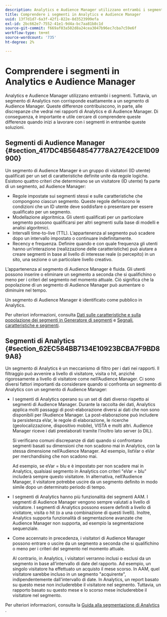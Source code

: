 ```yaml
---
description: Analytics e Audience Manager utilizzano entrambi i segmenti. Tuttavia, un segmento di Analytics non corrisponde esattamente a un segmento di Audience Manager. Queste differenze contribuiscono, in parte, alle discrepanze che vedrai nei rapporti di Analytics e di Audience Manager. Di conseguenza, è importante e utile cercare di comprendere queste differenze quando inizi a lavorare con i segmenti in entrambe queste soluzioni.
title: Comprendere i segmenti in Analytics e Audience Manager
uuid: 13f7d1d7-6a3f-42f1-822e-8d3523999efa
exl-id: 2bc662e7-7552-41e1-9d4a-bc7aa81b8c1d
source-git-commit: f669af03a502d8a24cea3047b96ec7cba7c59e6f
workflow-type: tm+mt
source-wordcount: '735'
ht-degree: 2%

---
```


# Comprendere i segmenti in Analytics e Audience Manager

Analytics e Audience Manager utilizzano entrambi i segmenti. Tuttavia, un segmento di Analytics non corrisponde esattamente a un segmento di Audience Manager. Queste differenze contribuiscono, in parte, alle discrepanze che vedrai nei rapporti di Analytics e di Audience Manager. Di conseguenza, è importante e utile cercare di comprendere queste differenze quando inizi a lavorare con i segmenti in entrambe queste soluzioni.

## Segmenti di Audience Manager {#section_417DC4B5648547778A27E42CE1D09900}

Un segmento di Audience Manager è un gruppo di visitatori (ID utente) qualificati per un set di caratteristiche definite unite da regole logiche. Esistono quattro criteri che determinano se un visitatore (ID utente) fa parte di un segmento, ad Audience Manager:

* Regole impostate sui segmenti stessi e sulle caratteristiche che compongono ciascun segmento. Queste regole definiscono le condizioni che un ID utente deve soddisfare o presentare per essere qualificato per un segmento.
* Modellazione algoritmica. Gli utenti qualificati per un particolare segmento possono qualificarsi per altri segmenti sulla base di modelli e analisi algoritmici.
* Intervalli time-to-live (TTL). L’appartenenza al segmento può scadere dopo un intervallo impostato o continuare indefinitamente.
* Recency e frequenza. Definire quando e con quale frequenza gli utenti hanno un’interazione (realizzazione delle caratteristiche) può aiutare a creare segmenti in base al livello di interesse reale (o percepito) in un sito, una sezione o un particolare livello creativo.

L’appartenenza al segmento di Audience Manager è fluida. Gli utenti possono inserire o eliminare un segmento a seconda che si qualifichino o meno per i criteri del segmento nel momento attuale. Ciò significa che la popolazione di un segmento di Audience Manager può aumentare o diminuire nel tempo.

Un segmento di Audience Manager è identificato come pubblico in Analytics.

Per ulteriori informazioni, consulta [Dati sulle caratteristiche e sulla popolazione dei segmenti in Generatore di segmenti](https://experienceleague.adobe.com/docs/audience-manager/user-guide/features/segments/segment-builder-data.html) e [Segnali, caratteristiche e segmenti](https://experienceleague.adobe.com/docs/audience-manager/user-guide/reference/signal-trait-segment.html).

## Segmenti di Analytics {#section_62EC584BB7134E10923BCBA7F9BD89A8}

Un segmento di Analytics è un meccanismo di filtro per i dati nei rapporti. Il filtraggio può avvenire a livello di visitatore, visita o hit, anziché rigorosamente a livello di visitatore come nell’Audience Manager. Ci sono diversi fattori importanti da considerare quando si confronta un segmento di Analytics con un segmento di Audience Manager:

* I segmenti di Analytics operano su un set di dati diverso rispetto ai segmenti di Audience Manager. Durante la raccolta dei dati, Analytics applica molti passaggi di post-elaborazione diversi ai dati che non sono disponibili per l’Audience Manager. La post-elaborazione può includere la persistenza eVar, le regole di elaborazione, le ricerche (geolocalizzazione, dispositivo mobile), VISTA e molti altri. Audience Manager riceve i dati preelaborati tramite l’inoltro lato server (o DIL).

   Si verificano comuni discrepanze di dati quando si confrontano segmenti basati su dimensioni che non scadono mai in Analytics, con la stessa dimensione nell’Audience Manager. Ad esempio, listVar o eVar per merchandising che non scadono mai.

   Ad esempio, se eVar = blu e è impostato per non scadere mai in Analytics, qualsiasi segmento in Analytics con criteri &quot;eVar = blu&quot; includerà sempre questo visitatore. In alternativa, nell’Audience Manager, il visitatore potrebbe uscire da un segmento definito in modo simile dopo un determinato periodo di tempo.

* I segmenti di Analytics hanno più funzionalità dei segmenti AAM. I segmenti di Audience Manager vengono sempre valutati a livello di visitatore. I segmenti di Analytics possono essere definiti a livello di visitatore, visita o hit (o a una combinazione di questi livelli). Inoltre, Analytics supporta funzionalità di segmentazione avanzate che Audience Manager non supporta, ad esempio la segmentazione sequenziale.
* Come accennato in precedenza, i visitatori di Audience Manager possono entrare o uscire da un segmento a seconda che si qualifichino o meno per i criteri del segmento nel momento attuale.

   Al contrario, in Analytics, i visitatori verranno inclusi o esclusi da un segmento in base all’intervallo di date del rapporto. Ad esempio, un singolo visitatore ha effettuato un acquisto il mese scorso. In AAM, quel visitatore sarebbe incluso in un segmento &quot;acquirente&quot;, indipendentemente dall&#39;intervallo di date. In Analytics, un report basato su questo mese non includerebbe il visitatore nel segmento. Tuttavia, un rapporto basato su questo mese e lo scorso mese includerebbe il visitatore nel segmento.

Per ulteriori informazioni, consulta la [Guida alla segmentazione di Analytics](https://experienceleague.adobe.com/docs/analytics/components/segmentation/seg-home.html) .
